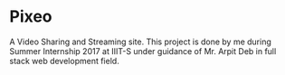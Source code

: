# Pixeo
A Video Sharing and Streaming site.
This project is done by me during Summer Internship 2017 at IIIT-S under guidance of Mr. Arpit Deb in full stack web development field.
